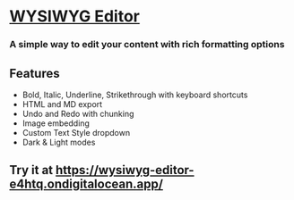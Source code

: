 # [WYSIWYG Editor](https://wysiwyg-editor-e4htq.ondigitalocean.app/)

### A simple way to edit your content with rich formatting options

## Features
* Bold, Italic, Underline, Strikethrough with keyboard shortcuts
* HTML and MD export
* Undo and Redo with chunking
* Image embedding
* Custom Text Style dropdown
* Dark & Light modes

## Try it at https://wysiwyg-editor-e4htq.ondigitalocean.app/
